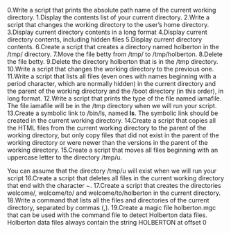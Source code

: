 0.Write a script that prints the absolute path name of the current working directory.
1.Display the contents list of your current directory.
2.Write a script that changes the working directory to the user’s home directory.
3.Display current directory contents in a long format
4.Display current directory contents, including hidden files
5.Display current directory contents.
6.Create a script that creates a directory named holberton in the /tmp/ directory.
7.Move the file betty from /tmp/ to /tmp/holberton.
8.Delete the file betty.
9.Delete the directory holberton that is in the /tmp directory.
10.Write a script that changes the working directory to the previous one.
11.Write a script that lists all files (even ones with names beginning with a period character, which are normally hidden) in the current directory and the parent of the working directory and the /boot directory (in this order), in long format.
12.Write a script that prints the type of the file named iamafile. The file iamafile will be in the /tmp directory when we will run your script.
13.Create a symbolic link to /bin/ls, named __ls__. The symbolic link should be created in the current working directory.
14.Create a script that copies all the HTML files from the current working directory to the parent of the working directory, but only copy files that did not exist in the parent of the working directory or were newer than the versions in the parent of the working directory.
15.Create a script that moves all files beginning with an uppercase letter to the directory /tmp/u.

You can assume that the directory /tmp/u will exist when we will run your script
16.Create a script that deletes all files in the current working directory that end with the character ~.
17.Create a script that creates the directories welcome/, welcome/to/ and welcome/to/holberton in the current directory.
18.Write a command that lists all the files and directories of the current directory, separated by commas (,).
19.Create a magic file holberton.mgc that can be used with the command file to detect Holberton data files. Holberton data files always contain the string HOLBERTON at offset 0

